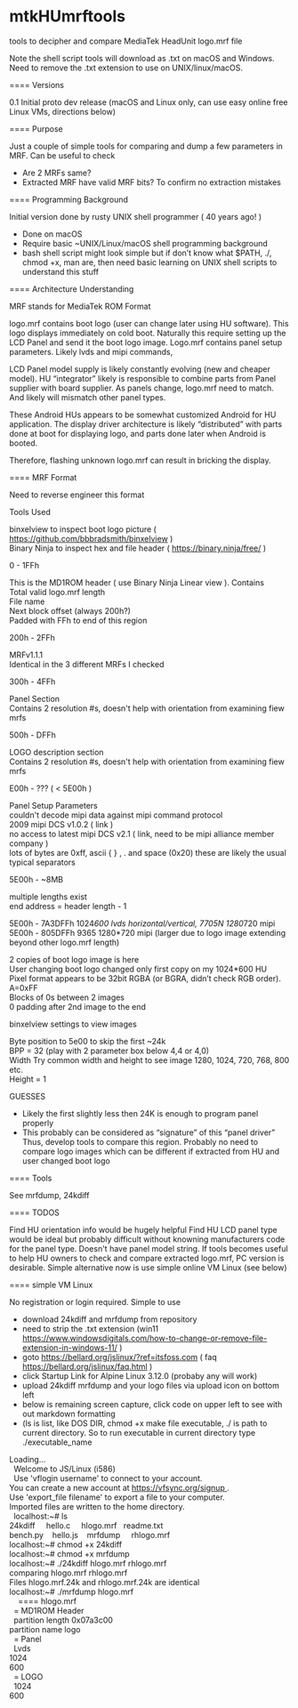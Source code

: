# mtkHUmrftools

tools to decipher and compare MediaTek HeadUnit logo.mrf file

Note the shell script tools will download as .txt on macOS and Windows. Need to remove the .txt extension to use on UNIX/linux/macOS.

==== Versions

0.1	Initial proto dev release (macOS and Linux only, can use easy online free Linux VMs, directions below)  

==== Purpose

Just a couple of simple tools for comparing and dump a few parameters in MRF. Can be useful to check

- Are 2 MRFs same?  
- Extracted MRF have valid MRF bits? To confirm no extraction mistakes  

==== Programming Background

Initial version done by rusty UNIX shell programmer ( 40 years ago! )  

- Done on macOS  
- Require basic ~UNIX/Linux/macOS shell programming background  
- bash shell script might look simple but if don’t know what $PATH, ./, chmod +x, man are, then need basic learning on UNIX shell scripts to understand this stuff  

==== Architecture Understanding

MRF stands for MediaTek ROM Format

logo.mrf contains boot logo (user can change later using HU software). This logo displays immediately on cold boot. Naturally this require setting up the LCD Panel and send it the boot logo image. Logo.mrf contains panel setup parameters. Likely lvds and mipi commands,

LCD Panel model supply is likely constantly evolving (new and cheaper model). HU “integrator” likely is responsible to combine parts from Panel supplier with board supplier. As panels change, logo.mrf need to match. And likely will mismatch other panel types.

These Android HUs appears to be somewhat customized Android for HU application. The display driver architecture is likely “distributed” with parts done at boot for displaying logo, and parts done later when Android is booted.

Therefore, flashing unknown logo.mrf can result in bricking the display.

==== MRF Format

Need to reverse engineer this format

Tools Used

binxelview to inspect boot logo picture ( https://github.com/bbbradsmith/binxelview )  
Binary Ninja to inspect hex and file header ( https://binary.ninja/free/ )  

0 - 1FFh

This is the MD1ROM header ( use Binary Ninja Linear view ). Contains  
Total valid logo.mrf  length  
File name  
Next block offset (always 200h?)  
Padded with FFh to end of this region  

200h - 2FFh

MRFv1.1.1  
Identical in the 3 different MRFs I checked

300h - 4FFh

Panel Section  
Contains 2 resolution #s, doesn't help with orientation from examining fiew mrfs  

500h - DFFh

LOGO description section  
Contains 2 resolution #s, doesn't help with orientation from examining fiew mrfs  

E00h - ??? ( < 5E00h )  

Panel Setup Parameters  
couldn't decode mipi data against mipi command protocol  
	2009 mipi DCS v1.0.2 ( link )  
	no access to latest mipi DCS v2.1 ( link, need to be mipi alliance member company )  
	lots of bytes are 0xff, ascii { } , . and space (0x20) these are likely the usual typical separators  

5E00h - ~8MB

multiple lengths exist  
end address = header length - 1  

5E00h - 7A3DFFh	1024*600 lvds horizontal/vertical, 7705N 1280*720 mipi  
5E00h - 805DFFh	9365 1280*720 mipi (larger due to logo image extending beyond other logo.mrf length)  

2 copies of boot logo image is here  
User changing boot logo changed only first copy on my 1024*600 HU  
Pixel format appears to be 32bit RGBA (or BGRA, didn’t check RGB order). A=0xFF  
Blocks of 0s between 2 images  
0 padding after 2nd image to the end  

binxelview settings to view images

Byte position to 5e00 to skip the first ~24k  
BPP = 32 (play with 2 parameter box below 4,4 or 4,0)  
Width Try common width and height to see image 1280, 1024, 720, 768, 800 etc.  
Height = 1  

GUESSES

- Likely the first slightly less then 24K is enough to program panel properly
- This probably can be considered as “signature” of this “panel driver” Thus, develop tools to compare this region. Probably no need to compare logo images which can be different if extracted from HU and user changed boot logo

==== Tools

See mrfdump, 24kdiff

==== TODOS

Find HU orientation info would be hugely helpful
Find HU LCD panel type would be ideal but probably difficult without knowning manufacturers code for the panel type. Doesn't have panel model string.
If tools becomes useful to help HU owners to check and compare extracted logo.mrf, PC version is desirable. Simple alternative now is use simple online VM Linux (see below)

==== simple VM Linux

No registration or login required. Simple to use

- download 24kdiff and mrfdump from repository  
- need to strip the .txt extension (win11 https://www.windowsdigitals.com/how-to-change-or-remove-file-extension-in-windows-11/ )  
- goto https://bellard.org/jslinux/?ref=itsfoss.com ( faq https://bellard.org/jslinux/faq.html )  
- click Startup Link for Alpine Linux 3.12.0 (probaby any will work)  
- upload 24kdiff mrfdump and your logo files via upload icon on bottom left  
- below is remaining screen capture, click code on upper left to see with out markdown formatting
-   (ls is list, like DOS DIR, chmod +x make file executable, ./ is path to current directory. So to run executable in current directory type ./executable_name

Loading...  
 
Welcome to JS/Linux (i586)  
 
Use 'vflogin username' to connect to your account.  
You can create a new account at https://vfsync.org/signup .  
Use 'export_file filename' to export a file to your computer.  
Imported files are written to the home directory.  
 
localhost:~# ls  
24kdiff     hello.c     hlogo.mrf   readme.txt  
bench.py    hello.js    mrfdump     rhlogo.mrf  
localhost:~# chmod +x 24kdiff  
localhost:~# chmod +x mrfdump  
localhost:~# ./24kdiff hlogo.mrf rhlogo.mrf  
comparing hlogo.mrf rhlogo.mrf  
Files hlogo.mrf.24k and rhlogo.mrf.24k are identical  
localhost:~# ./mrfdump hlogo.mrf  
 
 
==== hlogo.mrf  
 
= MD1ROM Header  
 
partition length 0x07a3c00  
partition name logo  
 
= Panel  
 
Lvds  
1024  
600  
 
= LOGO  
 
1024  
600  
